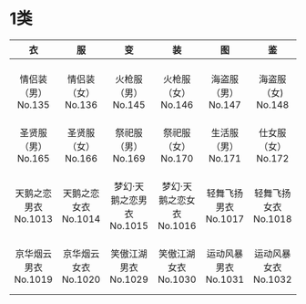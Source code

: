 # 1类

|              衣               |              服               |                 变                 |                 装                 |              图               |              鉴               |
| :---------------------------: | :---------------------------: | :--------------------------------: | :--------------------------------: | :---------------------------: | :---------------------------: |
| <br/>情侣装（男）<br/>No.135  | <br/>情侣装（女）<br/>No.136  |    <br/>火枪服（男）<br/>No.145    |    <br/>火枪服（女）<br/>No.146    | <br/>海盗服（男）<br/>No.147  |  <br/>海盗服（女)<br/>No.148  |
| <br/>圣贤服（男）<br/>No.165  | <br/>圣贤服（女）<br/>No.166  |    <br/>祭祀服（男）<br/>No.169    |    <br/>祭祀服（女）<br/>No.170    | <br/>生活服（男）<br/>No.171  | <br/>仕女服（女）<br/>No.172  |
| <br/>天鹅之恋男衣<br/>No.1013 | <br/>天鹅之恋女衣<br/>No.1014 | <br/>梦幻·天鹅之恋男衣<br/>No.1015 | <br/>梦幻·天鹅之恋女衣<br/>No.1016 | <br/>轻舞飞扬男衣<br/>No.1017 | <br/>轻舞飞扬女衣<br/>No.1018 |
| <br/>京华烟云男衣<br/>No.1019 | <br/>京华烟云女衣<br/>No.1020 |   <br/>笑傲江湖男衣<br/>No.1029    |   <br/>笑傲江湖女衣<br/>No.1030    | <br/>运动风暴男衣<br/>No.1031 | <br/>运动风暴女衣<br/>No.1032 |
|                               |                               |                                    |                                    |                               |                               |
|                               |                               |                                    |                                    |                               |                               |

